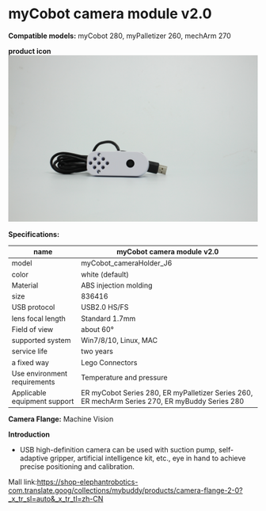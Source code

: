 # **myCobot camera module v2.0**

**Compatible models:** myCobot 280, myPalletizer 260, mechArm 270

**product icon**![pi](../../../resourse/2-serialproduct/2.7/2.7.4/IMG_1585.JPG)

**Specifications:**

| **name**                     | **myCobot camera module v2.0**                               |
| ---------------------------- | ------------------------------------------------------------ |
| model                        | myCobot_cameraHolder_J6                                      |
| color                        | white (default)                                              |
| Material                     | ABS injection molding                                        |
| size                         | 836416                                                       |
| USB protocol                 | USB2.0 HS/FS                                                 |
| lens focal length            | Standard 1.7mm                                               |
| Field of view                | about 60°                                                    |
| supported system             | Win7/8/10, Linux, MAC                                        |
| service life                 | two years                                                    |
| a fixed way                  | Lego Connectors                                              |
| Use environment requirements | Temperature and pressure                                     |
| Applicable equipment support | ER myCobot Series 280, ER myPalletizer Series 260, ER mechArm Series 270, ER myBuddy Series 280 |

**Camera Flange:** Machine Vision

**Introduction**

- USB high-definition camera can be used with suction pump, self-adaptive gripper, artificial intelligence kit, etc., eye in hand to achieve precise positioning and calibration.

Mall link:https://shop-elephantrobotics-com.translate.goog/collections/mybuddy/products/camera-flange-2-0?_x_tr_sl=auto&_x_tr_tl=zh-CN

 
